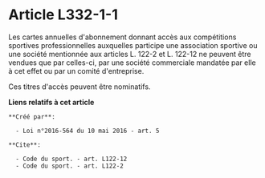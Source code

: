 # Article L332-1-1

Les cartes annuelles d'abonnement donnant accès aux compétitions sportives professionnelles auxquelles participe une
association sportive ou une société mentionnée aux articles L. 122-2 et L. 122-12 ne peuvent être vendues que par celles-ci,
par une société commerciale mandatée par elle à cet effet ou par un comité d'entreprise. 

Ces titres d'accès peuvent être nominatifs.

**Liens relatifs à cet article**

	**Créé par**:

	  - Loi n°2016-564 du 10 mai 2016 - art. 5

	**Cite**:

	  - Code du sport. - art. L122-12
	  - Code du sport. - art. L122-2
